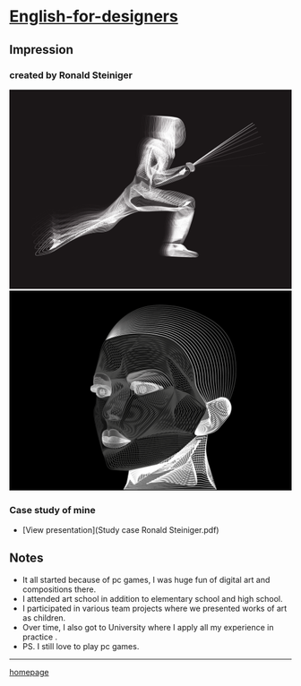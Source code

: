 # [English-for-designers](https://github.com/RonaldRonno/english-for-designers/blob/main/README.md)

## Impression

### created by Ronald Steiniger
![Photo of my artwork](DAfencer.png) 
![Photo of my artwork](DGface.png) 
### Case study of mine
- [View presentation](Study case Ronald Steiniger.pdf)
## Notes
- It all started because of pc games, I was huge fun of digital art and compositions there.
- I attended art school in addition to elementary school and high school.
- I participated in various team projects where we presented works of art as children.
- Over time, I also got to University where I apply all my experience in practice .
- PS. I still love to play pc games.
___
[homepage](https://github.com/RonaldRonno/english-for-designers/blob/main/README.md)
